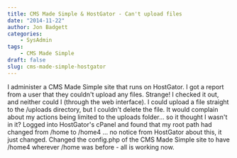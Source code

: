 ```yaml
---
title: CMS Made Simple & HostGator - Can't upload files
date: "2014-11-22"
author: Jon Badgett
categories:
    - SysAdmin
tags:
    - CMS Made Simple
draft: false
slug: cms-made-simple-hostgator
---
```


  <!--more-->

I administer a CMS Made Simple site that runs on HostGator. I got a report from
a user that they couldn't upload any files. Strange! I checked it out, and
neither could I (through the web interface). I could upload a file straight to
the /uploads directory, but I couldn't delete the file. It would complain about
my actions being limited to the uploads folder... so it thought I wasn't in it?
Logged into HostGator's cPanel and found that my root path had changed from
/home to /home4 ... no notice from HostGator about this, it just changed.
Changed the config.php of the CMS Made Simple site to have /home4 wherever /home
was before - all is working now.
